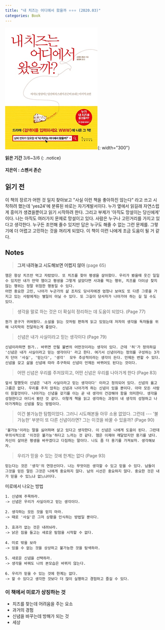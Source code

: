 ```yaml
---
title: "내 치즈는 어디에서 왔을까 ⭐⭐⭐ (2020.03)"
categories: Book
---
```


![](/assets/images/cheese.jpg){: width="300"}

**읽은 기간** 3/6~3/6
{: .notice}

#### 지은이 : 스펜서 존슨

## 읽기 전
 이 책의 장르가 어떤 것 일지 찾아보고 "사실 이런 책을 좋아하진 않는다" 라고 쓰고 시작하려 했는데 'yes24'에 분류된 바로는 자기계발서이다. 누가 옆에서 읽길래 자연스럽게 흥미가 생겼을뿐이고 읽기 시작하려 한다. 그리고 부제가 '아직도 망설이는 당신에게' 이다. 나는 아직도 여러가지 문제로 망설이고 있다. 사람은 누구나 고민거리를 가지고 있다고 생각한다. 누구든 조언해 줄수 있지만 답은 누구도 해줄 수 없는 그런 문제를. 그렇기에 더 어렵고 고민하는 것을 꺼리게 되었다. 이 책이 이런 나에게 조금 도움이 될 거 같다.

## Notes
>  **그저 내려놓고 시도해보면 어렵지 않아** (page 65)   

	헴은 항상 치즈만 먹고 자랐었다. 또 치즈를 찾아 평생을 살아왔다. 우리가 봤을때 웃긴 일일 수 있지만 내가 만약 헴이고 평생을 그렇게 살았다면 사과를 먹는 행위, 치즈를 더이상 찾지 않는 행위는 정말 위험한 행동일 수 있다.
	어떤 중요한 고민, 나아가 누군가의 삶 조차도 당사자에겐 엄청나 보여도 또 다른 그릇을 가지고 있는 사람에게는 별일이 아닐 수 있다. 또 그길이 당사자가 나아가야 하는 길 일 수도 있다.

> 생각을 말로 하는 것은 더 확실히 정리하는 데 도움이 되었다. (Page 77)   

	뭔가 문구가 귀여웠다. 소설을 읽는 것처럼 편하게 읽고 있었는데 저자의 생각을 독자들을 위해 나지막히 전달하는게 좋았다. 

> 신념은 내가 사실이라고 믿는 생각이다 (Page 79)   

	신념이라하면 뭔가.. 바뀌면 안될 불변의 어떤것이라는 생각이 있다. 근데 '허'가 정의하길 '신념은 내가 사실이라고 믿는 생각이다' 라고 한다. 여기서 신념이라는 정의를 구성하는 3가지 단어 '사실', '믿는다', '생각'  모두 추상적이라는 생각이 든다. 언제든 변할 수 있다. 신념을 갖고 삶을 신념에 따라 추구하되 신념이 언제든 바뀌어도 된다는 것이다.

> 어떤 신념은 우리를 주저앉히고, 어떤 신념은 우리를 나아가게 한다 (Page 83)  

	앞서 말했듯이 신념은 '내가 사실이라고 믿는 생각이다' 이라고 정의되어 있다. 신념의 옳고 그름은 없다. 우리를 주저 앉히는 신념과 나아가게 하는 신념이 있을 뿐이다. 아마 모든 사람이 원할것이다. 나아가는 신념을 갖기를 이는 곧 내 생각이 건강해야 함을 의미한다. 생각을 성형한다고 어디서 봤던 것 같다. 이렇게 책을 읽고 생각하는 과정이 내 생각의 성형하고 나아가게하는 신념을 찾는 방법이다.

> 이건 불가능한 탐험이었다. 그러니 시도해본들 아무 소용 없었다. 그런데 --- 
'불가능한' 부분이 또 다른 신념이라면? 그는 이것을 바꿀 수 있을까? (Page 90)  

	'불가능'이라는 말을 싫어하며 살고 있다고 생각한다. 이 신념은 나에게 도움이 된다. 그런데 무의식적으로 '이것은 불가능'하다고 느끼는 것 같다. 헴은 이제야 깨달았지만 용기를 냈다. 자신이 살아온 평생을 바꾸겠다고 다짐하는 말이다. 나도 좀 더 용기를 가져보자. 생각해보자.

> 우리가 믿을 수 있는 것에 한계는 없다 (Page 93)  

	믿는다는 것은 '생각'의 연장선이다. 나는 무엇이든 생각할 수 있고 믿을 수 있다. 남들이 그것을 믿든 말든 그것은 나에게 중요하지 않다. 남의 시선은 중요하지 않다. 중요한 것은 내가 믿을 수 있느냐 없느냐이다. 

미로에서 나오는 방법

	1. 신념에 주목하라.
	-> 신념은 우리가 사실이라고 믿는 생각이다.

	2. 생각하는 모든 것을 믿지 마라.
	-> 때로 '사실'은 그저 상황을 인식하는 방법일 뿐이다.

	3. 효과가 없는 것은 내려놔라.
	-> 낡은 짐을 들고는 새로운 탐험을 시작할 수 없다.

	4. 미로 밖을 보라
	-> 있을 수 없는 것을 상상하고 불가능한 것을 탐색하라.

	5. 새로운 신념을 선택하라.
	-> 생각을 바꿔도 나의 본모습은 바뀌지 않는다.

	6. 우리가 믿을 수 있는 것에 한계는 없다.
	-> 할 수 있다고 생각한 것보다 더 많이 실행하고 경험하고 즐길 수 있다.







### 이 책에서 미로가 상징하는 것
* 치즈를 찾는데 어려움을 주는 요소
* 과거의 경험
* 신념을 바꾸는데 방해가 되는 것
* 세상

